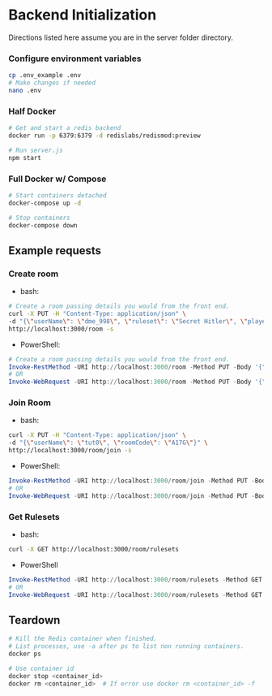 # Backend Initialization

Directions listed here assume you are in the server folder directory.

### Configure environment variables

```bash
cp .env_example .env
# Make changes if needed
nano .env
```

### Half Docker

```bash
# Get and start a redis backend
docker run -p 6379:6379 -d redislabs/redismod:preview

# Run server.js
npm start
```

### Full Docker w/ Compose

```bash
# Start containers detached
docker-compose up -d

# Stop containers
docker-compose down
```

## Example requests

### Create room

- bash:

```bash
# Create a room passing details you would from the front end.
curl -X PUT -H "Content-Type: application/json" \
-d "{\"userName\": \"dme_998\", \"ruleset\": \"Secret Hitler\", \"playerCount\": 5}" \
http://localhost:3000/room -s
```

- PowerShell:

```powershell
# Create a room passing details you would from the front end.
Invoke-RestMethod -URI http://localhost:3000/room -Method PUT -Body '{"userName": "dme_998", "ruleset": "Secret Hitler", "playerCount": 5}' -ContentType "application/json"
# OR
Invoke-WebRequest -URI http://localhost:3000/room -Method PUT -Body '{"userName": "dme_998", "ruleset": "Secret Hitler", "playerCount": 5}' -ContentType "application/json"
```

### Join Room

- bash:

```bash
curl -X PUT -H "Content-Type: application/json" \
-d "{\"userName\": \"tut0\", \"roomCode\": \"A17G\"}" \
http://localhost:3000/room/join -s
```

- PowerShell:

```powershell
Invoke-RestMethod -URI http://localhost:3000/room/join -Method PUT -Body '{"userName": "tut0", "roomCode": "A17G"}' -ContentType "application/json"
# OR
Invoke-WebRequest -URI http://localhost:3000/room/join -Method PUT -Body '{"userName": "tut0", "roomCode": "A17G"}' -ContentType "application/json"
```

### Get Rulesets

- bash:

```bash
curl -X GET http://localhost:3000/room/rulesets
```

- PowerShell

```powershell
Invoke-RestMethod -URI http://localhost:3000/room/rulesets -Method GET
# OR
Invoke-WebRequest -URI http://localhost:3000/room/rulesets -Method GET
```

## Teardown

```bash
# Kill the Redis container when finished.
# List processes, use -a after ps to list non running containers.
docker ps

# Use container id
docker stop <container_id>
docker rm <container_id>  # If error use docker rm <container_id> -f
```
